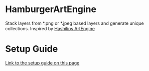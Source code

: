 # HamburgerArtEngine

Stack layers from *.png or *.jpeg based layers and generate unique collections. 
Inspired by [Hashilips ArtEngine](https://github.com/HashLips/hashlips_art_engine)

# Setup Guide

[Link to the setup guide on this page](./INSTALL.md)

